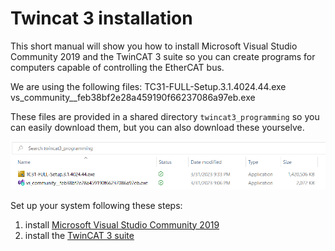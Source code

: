 # Twincat 3 installation

This short manual will show you how to install Microsoft Visual Studio Community 2019 and the TwinCAT 3 suite so you can create programs for computers capable of controlling the EtherCAT bus.

We are using the following files:
TC31-FULL-Setup.3.1.4024.44.exe
vs_community__feb38bf2e28a459190f66237086a97eb.exe

These files are provided in a shared directory `twincat3_programming` so you can easily download them, but you can also download these yourselve.

![TC3 programming files](./twincat3_programming_directory.png)

Set up your system following these steps:
1. install [Microsoft Visual Studio Community 2019](./MSVS_community_2019.md)
2. install the [TwinCAT 3 suite](./TC3_software.md)